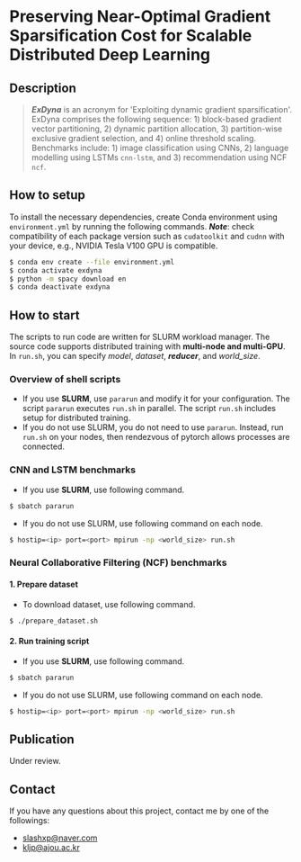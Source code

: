 # Preserving Near-Optimal Gradient Sparsification Cost for Scalable Distributed Deep Learning

## Description
> ***ExDyna*** is an acronym for 'Exploiting dynamic gradient sparsification'. ExDyna comprises the following sequence: 1) block-based gradient vector partitioning, 2) dynamic partition allocation, 3) partition-wise exclusive gradient selection, and 4) online threshold scaling. Benchmarks include: 1) image classification using CNNs, 2) language modelling using LSTMs `cnn-lstm`, and 3) recommendation using NCF `ncf`.

## How to setup

To install the necessary dependencies, create Conda environment using `environment.yml` by running the following commands. ***Note***: check compatibility of each package version such as `cudatoolkit` and `cudnn` with your device, e.g., NVIDIA Tesla V100 GPU is compatible.

```bash
$ conda env create --file environment.yml
$ conda activate exdyna
$ python -m spacy download en
$ conda deactivate exdyna
```

## How to start

The scripts to run code are written for SLURM workload manager. The source code supports distributed training with **multi-node and multi-GPU**. In `run.sh`, you can specify *model*, *dataset*, ***reducer***, and *world_size*.

### Overview of shell scripts

 - If you use **SLURM**, use `pararun` and modify it for your configuration. The script `pararun` executes `run.sh` in parallel. The script `run.sh` includes setup for distributed training.
 - If you do not use SLURM, you do not need to use `pararun`. Instead, run `run.sh` on your nodes, then rendezvous of pytorch allows processes are connected.

### CNN and LSTM benchmarks

 - If you use **SLURM**, use following command.
```bash
$ sbatch pararun
```
 - If you do not use SLURM, use following command on each node.
```bash
$ hostip=<ip> port=<port> mpirun -np <world_size> run.sh
```

### Neural Collaborative Filtering (NCF) benchmarks

#### 1. Prepare dataset

 - To download dataset, use following command.
```bash
$ ./prepare_dataset.sh
```

#### 2. Run training script

 - If you use **SLURM**, use following command.
```bash
$ sbatch pararun
```
 - If you do not use SLURM, use following command on each node.
```bash
$ hostip=<ip> port=<port> mpirun -np <world_size> run.sh
```

## Publication

Under review.

## Contact

If you have any questions about this project, contact me by one of the followings:
- slashxp@naver.com
- kljp@ajou.ac.kr
